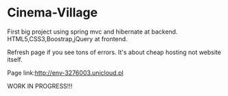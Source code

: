 # Cinema-Village
First big project using spring mvc and hibernate at backend. HTML5,CSS3,Boostrap,jQuery at frontend.

Refresh page if you see tons of errors. It's about cheap hosting not website itself. 

Page link:http://env-3276003.unicloud.pl

WORK IN PROGRESS!!!
